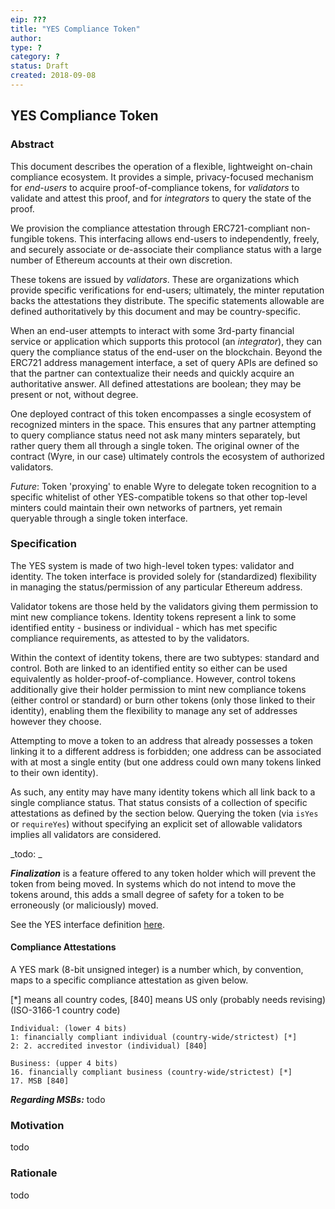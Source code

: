 ```yaml
---
eip: ???
title: "YES Compliance Token"
author:
type: ?
category: ? 
status: Draft
created: 2018-09-08
---
```


## YES Compliance Token

### Abstract

This document describes the operation of a flexible, lightweight on-chain compliance ecosystem. It provides a simple,
privacy-focused mechanism for _end-users_ to acquire proof-of-compliance tokens, for _validators_ to validate and attest
this proof, and for _integrators_ to query the state of the proof.

We provision the compliance attestation through ERC721-compliant non-fungible tokens. This interfacing allows end-users
to independently, freely, and securely associate or de-associate their compliance status with a large number of Ethereum 
accounts at their own discretion.

These tokens are issued by _validators_. These are organizations which provide specific
verifications for end-users; ultimately, the minter reputation backs the attestations they distribute. The specific 
statements allowable are defined authoritatively by this document and may be country-specific.

When an end-user attempts to interact with some 3rd-party financial service or application which supports this protocol 
(an _integrator_), they can query the compliance status of the end-user on the blockchain. Beyond the ERC721 address 
management interface, a set of query APIs are defined so that the partner can contextualize their needs and 
quickly acquire an authoritative answer. All defined attestations are boolean; they may be present or not, without 
degree.

One deployed contract of this token encompasses a single ecosystem of recognized minters in the space. This
ensures that any partner attempting to query compliance status need not ask many minters separately, but rather
query them all through a single token. The original owner of the contract (Wyre, in our case) ultimately controls
the ecosystem of authorized validators.

_Future_: Token 'proxying' to enable Wyre to delegate token recognition to a specific whitelist of other YES-compatible
tokens so that other top-level minters could maintain their own networks of partners, yet remain queryable through a single
token interface.

### Specification

The YES system is made of two high-level token types: validator and identity. The token
interface is provided solely for (standardized) flexibility in managing the status/permission of any particular Ethereum 
address.

Validator tokens are those held by the
validators giving them permission to mint new compliance tokens. Identity tokens represent a link to some identified
entity - business or individual - which has met specific compliance requirements, as attested to by the validators. 

Within the context of identity tokens, there are two subtypes: standard and control. Both are linked to an identified
entity so either can be used equivalently as holder-proof-of-compliance. However, control tokens additionally give their 
holder permission to mint new compliance tokens (either control or standard) or burn other tokens (only those linked
to their identity), enabling them the flexibility to manage any set of addresses however they choose.

Attempting to move a token to an address that already possesses a token linking it to a different address is forbidden;
one address can be associated with at most a single entity (but one address could own many tokens linked to their own 
identity).

As such, any entity may have many identity tokens which all link back to a single compliance status. That status consists
of a collection of specific attestations as defined by the section below. Querying the token (via `isYes` or `requireYes`)
without specifying an explicit set of allowable validators implies all validators are considered.  

_todo: _

***Finalization*** is a feature offered to any token holder which will prevent the token from being moved. In systems
which do not intend to move the tokens around, this adds a small degree of safety for a token to be erroneously (or 
maliciously) moved.

See the YES interface definition [here](contracts/yes/YesComplianceTokenV1.sol).

#### Compliance Attestations 

A YES mark (8-bit unsigned integer) is a number which, by convention, maps to a specific compliance attestation as given 
below. 

[*] means all country codes, [840] means US only (probably needs revising) (ISO-3166-1 country code)

    Individual: (lower 4 bits)
    1: financially compliant individual (country-wide/strictest) [*]
    2: 2. accredited investor (individual) [840]

    Business: (upper 4 bits)
    16. financially compliant business (country-wide/strictest) [*] 
    17. MSB [840]

***Regarding MSBs:*** todo

### Motivation

todo

### Rationale

todo


    